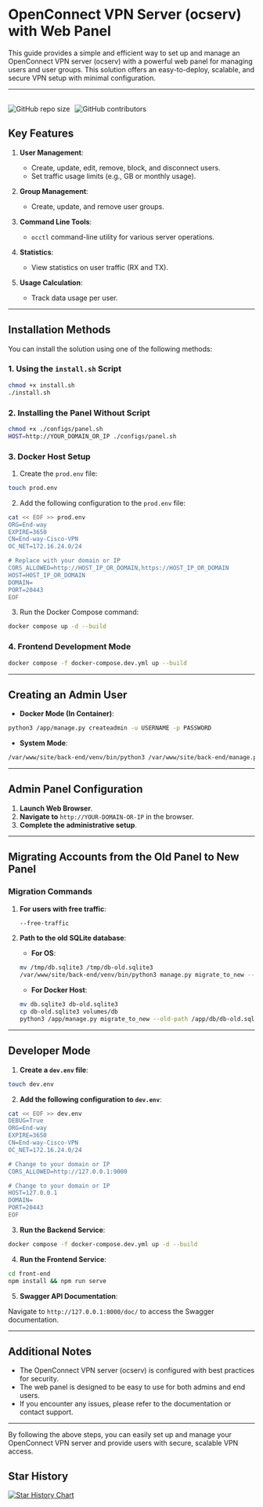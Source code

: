 
# OpenConnect VPN Server (ocserv) with Web Panel

This guide provides a simple and efficient way to set up and manage an OpenConnect VPN server (ocserv) with a powerful web panel for managing users and user groups. This solution offers an easy-to-deploy, scalable, and secure VPN setup with minimal configuration.

---
<br />
<img alt="GitHub repo size" src="https://img.shields.io/github/repo-size/mmtaee/ocserv-users-management" style="margin-right:10px"><img alt="GitHub contributors" src="https://img.shields.io/github/contributors/mmtaee/ocserv-users-management"> 

 

## Key Features

1. **User Management**:
   - Create, update, edit, remove, block, and disconnect users.
   - Set traffic usage limits (e.g., GB or monthly usage).
  
2. **Group Management**:
   - Create, update, and remove user groups.
  
3. **Command Line Tools**:
   - `occtl` command-line utility for various server operations.
  
4. **Statistics**:
   - View statistics on user traffic (RX and TX).
  
5. **Usage Calculation**:
   - Track data usage per user.

---

## Installation Methods

You can install the solution using one of the following methods:

### 1. **Using the `install.sh` Script**

```bash
chmod +x install.sh
./install.sh
```

### 2. **Installing the Panel Without Script**

```bash
chmod +x ./configs/panel.sh
HOST=http://YOUR_DOMAIN_OR_IP ./configs/panel.sh
```

### 3. **Docker Host Setup**

1. Create the `prod.env` file:

```bash
touch prod.env
```

2. Add the following configuration to the `prod.env` file:

```bash
cat << EOF >> prod.env
ORG=End-way
EXPIRE=3650
CN=End-way-Cisco-VPN
OC_NET=172.16.24.0/24

# Replace with your domain or IP
CORS_ALLOWED=http://HOST_IP_OR_DOMAIN,https://HOST_IP_OR_DOMAIN
HOST=HOST_IP_OR_DOMAIN
DOMAIN=
PORT=20443
EOF
```

3. Run the Docker Compose command:

```bash
docker compose up -d --build
```

### 4. **Frontend Development Mode**

```bash
docker compose -f docker-compose.dev.yml up --build
```

---

## Creating an Admin User

- **Docker Mode (In Container)**:

```bash
python3 /app/manage.py createadmin -u USERNAME -p PASSWORD
```

- **System Mode**:

```bash
/var/www/site/back-end/venv/bin/python3 /var/www/site/back-end/manage.py createadmin -u USERNAME -p PASSWORD
```

---

## Admin Panel Configuration

1. **Launch Web Browser**.
2. **Navigate to** `http://YOUR-DOMAIN-OR-IP` in the browser.
3. **Complete the administrative setup**.

---

## Migrating Accounts from the Old Panel to New Panel

### Migration Commands

1. **For users with free traffic**:
   
   ```bash
   --free-traffic
   ```

2. **Path to the old SQLite database**:
   - **For OS**:

   ```bash
   mv /tmp/db.sqlite3 /tmp/db-old.sqlite3
   /var/www/site/back-end/venv/bin/python3 manage.py migrate_to_new --old-path /tmp/db-old.sqlite3
   ```

   - **For Docker Host**:
   
   ```bash
   mv db.sqlite3 db-old.sqlite3
   cp db-old.sqlite3 volumes/db
   python3 /app/manage.py migrate_to_new --old-path /app/db/db-old.sqlite3
   ```

---

## Developer Mode

1. **Create a `dev.env` file**:

```bash
touch dev.env
```

2. **Add the following configuration to `dev.env`**:

```bash
cat << EOF >> dev.env
DEBUG=True
ORG=End-way
EXPIRE=3650
CN=End-way-Cisco-VPN
OC_NET=172.16.24.0/24

# Change to your domain or IP
CORS_ALLOWED=http://127.0.0.1:9000

# Change to your domain or IP
HOST=127.0.0.1
DOMAIN=
PORT=20443
EOF
```

3. **Run the Backend Service**:

```bash
docker compose -f docker-compose.dev.yml up -d --build
```

4. **Run the Frontend Service**:

```bash
cd front-end
npm install && npm run serve
```

5. **Swagger API Documentation**:

Navigate to `http://127.0.0.1:8000/doc/` to access the Swagger documentation.

---

## Additional Notes

- The OpenConnect VPN server (ocserv) is configured with best practices for security.
- The web panel is designed to be easy to use for both admins and end users.
- If you encounter any issues, please refer to the documentation or contact support.

---

By following the above steps, you can easily set up and manage your OpenConnect VPN server and provide users with secure, scalable VPN access.


## Star History

[![Star History Chart](https://api.star-history.com/svg?repos=mmtaee/ocserv-users-management&type=Date)](https://www.star-history.com/#mmtaee/ocserv-users-management&Date)
 